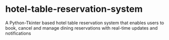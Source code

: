 # hotel-table-reservation-system
A Python-Tkinter based hotel table reservation system that enables users to book, cancel and manage dining reservations with real-time updates and notifications
